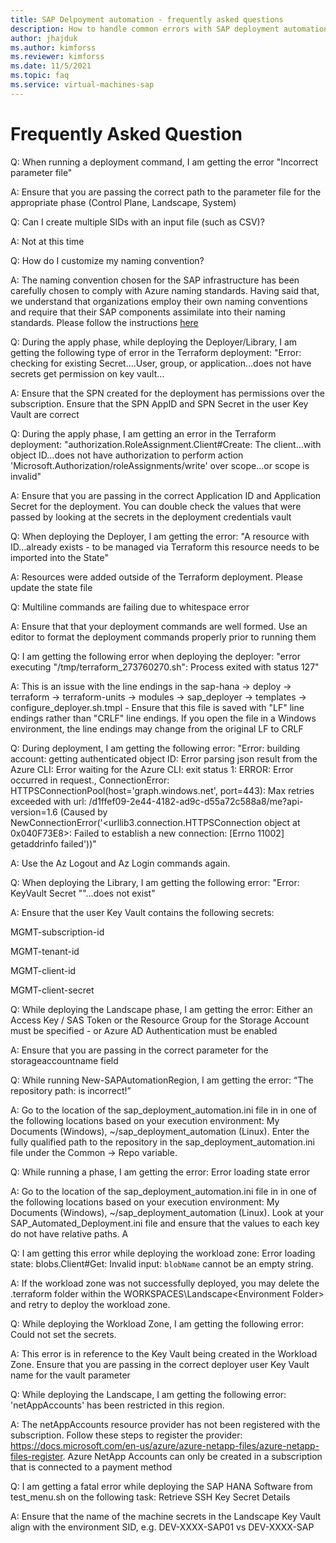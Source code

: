 ```yaml
---
title: SAP Delpoyment automation - frequently asked questions
description: How to handle common errors with SAP deployment automation framework on Azure.
author: jhajduk
ms.author: kimforss
ms.reviewer: kimforss
ms.date: 11/5/2021
ms.topic: faq
ms.service: virtual-machines-sap
---
```


# Frequently Asked Question
Q: When running a deployment command, I am getting the error "Incorrect parameter file" 

A: Ensure that you are passing the correct path to the parameter file for the appropriate phase (Control Plane, Landscape, System) 

Q: Can I create multiple SIDs with an input file (such as CSV)? 

A: Not at this time 

Q: How do I customize my naming convention? 

A:  The naming convention chosen for the SAP infrastructure has been carefully chosen to comply with Azure naming standards. Having said that, we understand that organizations employ their own naming conventions and require that their SAP components assimilate into their naming standards. Please follow the instructions [here](automaiton-naming-module.md)

Q: During the apply phase, while deploying the Deployer/Library, I am getting the following type of error in the Terraform deployment: "Error: checking for existing Secret….User, group, or application…does not have secrets get permission on key vault… 

A:  Ensure that the SPN created for the deployment has permissions over the subscription. Ensure that the SPN AppID and SPN Secret in the user Key Vault are correct 

Q: During the apply phase, I am getting an error in the Terraform deployment: "authorization.RoleAssignment.Client#Create: The client…with object ID…does not have authorization to perform action 'Microsoft.Authorization/roleAssignments/write' over scope…or scope is invalid" 

A: Ensure that you are passing in the correct Application ID and Application Secret for the deployment. You can double check the values that were passed by looking at the secrets in the deployment credentials vault 

Q: When deploying the Deployer, I am getting the error: "A resource with ID…already exists - to be managed via Terraform this resource needs to be imported into the State" 

A: Resources were added outside of the Terraform deployment. Please update the state file 

Q: Multiline commands are failing due to whitespace error 

A: Ensure that that your deployment commands are well formed. Use an editor to format the deployment commands properly prior to running them 

Q: I am getting the following error when deploying the deployer: "error executing "/tmp/terraform_273760270.sh": Process exited with status 127" 

A: This is an issue with the line endings in the sap-hana -> deploy -> terraform -> terraform-units -> modules -> sap_deployer -> templates -> configure_deployer.sh.tmpl - Ensure that this file is saved with "LF" line endings rather than "CRLF" line endings. If you open the file in a Windows environment, the line endings may change from the original LF to CRLF 

Q: During deployment, I am getting the following error: "Error: building account: getting authenticated object ID: Error parsing json result from the Azure CLI: Error waiting for the Azure CLI: exit status 1: ERROR: Error occurred in request., ConnectionError: HTTPSConnectionPool(host='graph.windows.net', port=443): Max retries exceeded with url: /d1ffef09-2e44-4182-ad9c-d55a72c588a8/me?api-version=1.6 (Caused by NewConnectionError('<urllib3.connection.HTTPSConnection object at 0x040F73E8>: Failed to establish a new connection: [Errno 11002] getaddrinfo failed'))"

A: Use the Az Logout and Az Login commands again. 

Q: When deploying the Library, I am getting the following error: "Error: KeyVault Secret "<secret name>"…does not exist" 

A: Ensure that the user Key Vault contains the following secrets:  

MGMT-subscription-id 

MGMT-tenant-id 

MGMT-client-id 

MGMT-client-secret 

Q: While deploying the Landscape phase, I am getting the error: Either an Access Key / SAS Token or the Resource Group for the Storage Account must be specified - or Azure AD Authentication must be enabled 

A: Ensure that you are passing in the correct parameter for the storageaccountname field 

Q: While running New-SAPAutomationRegion, I am getting the error: “The repository path: <repo path> is incorrect!” 

A: Go to the location of the sap_deployment_automation.ini file in in one of the following locations based on your execution environment: My Documents (Windows), ~/sap_deployment_automation (Linux). Enter the fully qualified path to the repository in the sap_deployment_automation.ini file under the Common -> Repo variable. 

Q: While running a phase, I am getting the error: Error loading state error 

A: Go to the location of the sap_deployment_automation.ini file in in one of the following locations based on your execution environment: My Documents (Windows), ~/sap_deployment_automation (Linux). Look at your SAP_Automated_Deployment.ini file and ensure that the values to each key do not have relative paths. A

Q: I am getting this error while deploying the workload zone: Error loading state: blobs.Client#Get: Invalid input: `blobName` cannot be an empty string. 

A: If the workload zone was not successfully deployed, you may delete the .terraform folder within the WORKSPACES\Landscape\<Environment Folder> and retry to deploy the workload zone. 

Q: While deploying the Workload Zone, I am getting the following error: Could not set the secrets. 

A: This error is in reference to the Key Vault being created in the Workload Zone. Ensure that you are passing in the correct deployer user Key Vault name for the vault parameter 

Q: While deploying the Landscape, I am getting the following error: 'netAppAccounts' has been restricted in this region. 

A: The netAppAccounts resource provider has not been registered with the subscription. Follow these steps to register the provider: https://docs.microsoft.com/en-us/azure/azure-netapp-files/azure-netapp-files-register. Azure NetApp Accounts can only be created in a subscription that is connected to a payment method 

Q: I am getting a fatal error while deploying the SAP HANA Software from test_menu.sh on the following task: Retrieve SSH Key Secret Details

A: Ensure that the name of the machine secrets in the Landscape Key Vault align with the environment SID, e.g. DEV-XXXX-SAP01 vs DEV-XXXX-SAP 
